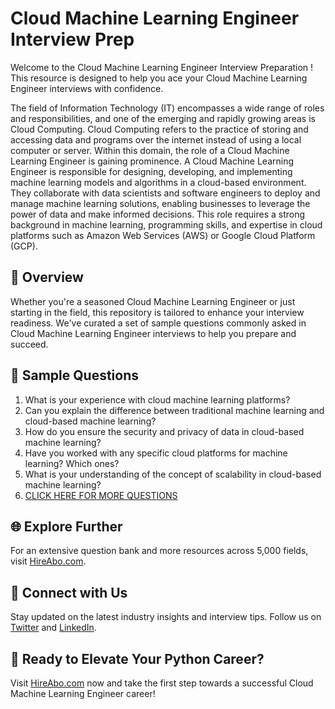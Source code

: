# Cloud Machine Learning Engineer Interview Prep

Welcome to the Cloud Machine Learning Engineer Interview Preparation ! This resource is designed to help you ace your Cloud Machine Learning Engineer interviews with confidence.

The field of Information Technology (IT) encompasses a wide range of roles and responsibilities, and one of the emerging and rapidly growing areas is Cloud Computing. Cloud Computing refers to the practice of storing and accessing data and programs over the internet instead of using a local computer or server. Within this domain, the role of a Cloud Machine Learning Engineer is gaining prominence. A Cloud Machine Learning Engineer is responsible for designing, developing, and implementing machine learning models and algorithms in a cloud-based environment. They collaborate with data scientists and software engineers to deploy and manage machine learning solutions, enabling businesses to leverage the power of data and make informed decisions. This role requires a strong background in machine learning, programming skills, and expertise in cloud platforms such as Amazon Web Services (AWS) or Google Cloud Platform (GCP).

## 🚀 Overview

Whether you're a seasoned Cloud Machine Learning Engineer or just starting in the field, this repository is tailored to enhance your interview readiness. We've curated a set of sample questions commonly asked in Cloud Machine Learning Engineer interviews to help you prepare and succeed.

## 📝 Sample Questions

1. What is your experience with cloud machine learning platforms?
2. Can you explain the difference between traditional machine learning and cloud-based machine learning?
3. How do you ensure the security and privacy of data in cloud-based machine learning?
4. Have you worked with any specific cloud platforms for machine learning? Which ones?
5. What is your understanding of the concept of scalability in cloud-based machine learning?
6. [CLICK HERE FOR MORE QUESTIONS](https://hireabo.com/job/0_4_39/Cloud%20Machine%20Learning%20Engineer)

## 🌐 Explore Further

For an extensive question bank and more resources across 5,000 fields, visit [HireAbo.com](https://www.hireabo.com).

## 📱 Connect with Us

Stay updated on the latest industry insights and interview tips. Follow us on [Twitter](https://twitter.com/hireabo) and [LinkedIn](https://www.linkedin.com/in/hire-abo-3609972a8/).

## 🚀 Ready to Elevate Your Python Career?

Visit [HireAbo.com](https://www.hireabo.com) now and take the first step towards a successful Cloud Machine Learning Engineer career!